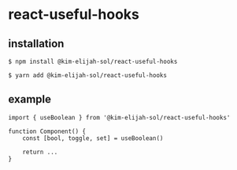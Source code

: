# react-useful-hooks

## installation

```shell
$ npm install @kim-elijah-sol/react-useful-hooks
```

```shell
$ yarn add @kim-elijah-sol/react-useful-hooks
```

## example

```tsx
import { useBoolean } from '@kim-elijah-sol/react-useful-hooks'

function Component() {
    const [bool, toggle, set] = useBoolean()

    return ...
}
```
